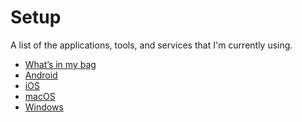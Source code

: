 # Setup

A list of the applications, tools, and services that I'm currently using.

-   [What’s in my bag][1]
-   [Android][2]
-   [iOS][3]
-   [macOS][4]
-   [Windows][5]

[1]:	bag.md "What stuff do I carry in my bag"
[2]:	android.md
[3]:	ios.md
[4]:	macos.md
[5]:	windows.md